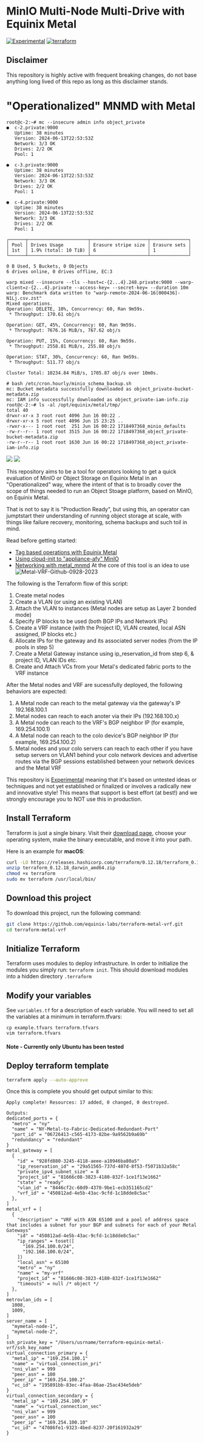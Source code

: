 # MinIO Multi-Node Multi-Drive with Equinix Metal

[![Experimental](https://img.shields.io/badge/Stability-Experimental-red.svg)](https://github.com/equinix-labs/standards#about-uniform-standards)
[![terraform](https://github.com/equinix-labs/terraform-equinix-metal-vrf/actions/workflows/integration.yaml/badge.svg)](https://github.com/equinix-labs/terraform-equinix-metal-vrf/actions/workflows/integration.yaml)

## Disclaimer

This repository is highly active with frequent breaking changes, do not base anything long lived of this repo as long as this disclaimer stands.

# "Operationalized" MNMD with Metal
```
root@c-2:~# mc --insecure admin info object_private
●  c-2.private:9000
   Uptime: 38 minutes
   Version: 2024-06-13T22:53:53Z
   Network: 3/3 OK
   Drives: 2/2 OK
   Pool: 1

●  c-3.private:9000
   Uptime: 38 minutes
   Version: 2024-06-13T22:53:53Z
   Network: 3/3 OK
   Drives: 2/2 OK
   Pool: 1

●  c-4.private:9000
   Uptime: 38 minutes
   Version: 2024-06-13T22:53:53Z
   Network: 3/3 OK
   Drives: 2/2 OK
   Pool: 1

┌──────┬──────────────────────┬─────────────────────┬──────────────┐
│ Pool │ Drives Usage         │ Erasure stripe size │ Erasure sets │
│ 1st  │ 1.9% (total: 10 TiB) │ 6                   │ 1            │
└──────┴──────────────────────┴─────────────────────┴──────────────┘

0 B Used, 5 Buckets, 0 Objects
6 drives online, 0 drives offline, EC:3
```
```
warp mixed --insecure --tls --host=c-{2...4}.248.private:9000 --warp-client=z-{2...4}.private --access-key= --secret-key= --duration 10m
warp: Benchmark data written to "warp-remote-2024-06-16[000436]-N1Lj.csv.zst"
Mixed operations.
Operation: DELETE, 10%, Concurrency: 60, Ran 9m59s.
 * Throughput: 170.61 obj/s

Operation: GET, 45%, Concurrency: 60, Ran 9m59s.
 * Throughput: 7676.16 MiB/s, 767.62 obj/s

Operation: PUT, 15%, Concurrency: 60, Ran 9m59s.
 * Throughput: 2558.81 MiB/s, 255.88 obj/s

Operation: STAT, 30%, Concurrency: 60, Ran 9m59s.
 * Throughput: 511.77 obj/s

Cluster Total: 10234.84 MiB/s, 1705.87 obj/s over 10m0s.
```
```
# bash /etc/cron.hourly/minio_schema_backup.sh
mc: Bucket metadata successfully downloaded as object_private-bucket-metadata.zip
mc: IAM info successfully downloaded as object_private-iam-info.zip
root@c-2:~# ls -al /opt/equinix/metal/tmp/
total 40
drwxr-xr-x 3 root root 4096 Jun 16 00:22 .
drwxr-xr-x 5 root root 4096 Jun 15 23:25 ..
-rwxr-x--- 1 root root  251 Jun 16 00:22 1718497368_minio_defaults
-rw-r--r-- 1 root root 3515 Jun 16 00:22 1718497368_object_private-bucket-metadata.zip
-rw-r--r-- 1 root root 1630 Jun 16 00:22 1718497368_object_private-iam-info.zip
```


![](https://github.com/dlotterman/metal_mnmd/blob/dlott_initial3/docs/assets/minio.PNG)
![](https://github.com/dlotterman/metal_mnmd/blob/dlott_initial3/docs/assets/node.PNG)

This repository aims to be a tool for operators looking to get a quick evaluation of MinIO or Object Storage on Equinix Metal in an "Operationalized" way, where the intent of that is to broadly cover the scope of things needed to run an Object Stoage platform, based on MinIO, on Equinix Metal.

That is not to say it is "Production Ready", but using this, an operator can jumptstart their understanding of running object storage at scale, with things like failure recovery, monitoring, schema backups and such toil in mind.

Read before getting started:
- [Tag based operations with Equinix Metal]()
- [Using cloud-init to "appliance-afy" MinIO]()
- [Networking with metal_mnmd]()
At the core of this tool is an idea to use
![Metal-VRF-Github-0928-2023](https://github.com/equinix-labs/terraform-equinix-metal-vrf/assets/46980377/f3f2718c-bb53-4744-b1f1-e5f4a0116017)





The following is the Terraform flow of this script:

1. Create metal nodes <br />
2. Create a VLAN (or using an existing VLAN) <br />
3. Attach the VLAN to instances (Metal nodes are setup as Layer 2 bonded mode) <br />
4. Specify IP blocks to be used (both BGP IPs and Network IPs) <br />
5. Create a VRF instance (with the Project ID, VLAN created, local ASN assigned, IP blocks etc.) <br />
6. Allocate IPs for the gateway and its associated server nodes (from the IP pools in step 5) <br />
7. Create a Metal Gateway instance using ip_reservation_id from step 6, & project ID, VLAN IDs etc. <br />
8. Create and Attach VCs from your Metal's dedicated fabric ports to the VRF instance <br />

After the Metal nodes and VRF are sucessfully deployed, the following behaviors are expected: <br />

1. A Metal node can reach to the metal gateway via the gateway's IP 192.168.100.1
2. Metal nodes can reach to each anoter via their IPs (192.168.100.x)
3. A Metal node can reach to the VRF's BGP neighbor IP (for example, 169.254.100.1)
4. A Metal node can reach to the colo device's BGP neighbor IP (for example, 169.254.100.2)
5. Metal nodes and your colo servers can reach to each other if you have setup servers on VLAN1 behind your colo network devices and advertise routes via the BGP sessions established between your network devices and the Metal VRF

This repository is [Experimental](https://github.com/packethost/standards/blob/master/experimental-statement.md) meaning that it's based on untested ideas or techniques and not yet established or finalized or involves a radically new and innovative style! This means that support is best effort (at best!) and we strongly encourage you to NOT use this in production.

## Install Terraform

Terraform is just a single binary.  Visit their [download page](https://www.terraform.io/downloads.html), choose your operating system, make the binary executable, and move it into your path.

Here is an example for **macOS**:

```bash
curl -LO https://releases.hashicorp.com/terraform/0.12.18/terraform_0.12.18_darwin_amd64.zip
unzip terraform_0.12.18_darwin_amd64.zip
chmod +x terraform
sudo mv terraform /usr/local/bin/
```

## Download this project

To download this project, run the following command:

```bash
git clone https://github.com/equinix-labs/terraform-metal-vrf.git
cd terraform-metal-vrf
```

## Initialize Terraform

Terraform uses modules to deploy infrastructure. In order to initialize the modules you simply run: `terraform init`. This should download modules into a hidden directory `.terraform`

## Modify your variables

See `variables.tf` for a description of each variable. You will need to set all the variables at a minimum in terraform.tfvars:

```
cp example.tfvars terraform.tfvars
vim terraform.tfvars
```

#### Note - Currently only Ubuntu has been tested

## Deploy terraform template

```bash
terraform apply --auto-approve
```

Once this is complete you should get output similar to this:

```console
Apply complete! Resources: 17 added, 0 changed, 0 destroyed.

Outputs:
dedicated_ports = {
  "metro" = "ny"
  "name" = "NY-Metal-to-Fabric-Dedicated-Redundant-Port"
  "port_id" = "06726413-c565-4173-82be-9a9562b9a69b"
  "redundancy" = "redundant"
}
metal_gateway = [
  {
    "id" = "928fd880-3245-4118-aeee-a10946ba80a5"
    "ip_reservation_id" = "29a51565-737d-407d-8f53-f5071b32a58c"
    "private_ipv4_subnet_size" = 8
    "project_id" = "81666c08-3823-4180-832f-1ce1f13e1662"
    "state" = "ready"
    "vlan_id" = "8446cf2c-60d9-4370-9be1-ecb351165cd2"
    "vrf_id" = "450812ad-4e5b-43ac-9cfd-1c18dde8c5ac"
  },
]
metal_vrf = [
  {
    "description" = "VRF with ASN 65100 and a pool of address space that includes a subnet for your BGP and subnets for each of your Metal Gateways"
    "id" = "450812ad-4e5b-43ac-9cfd-1c18dde8c5ac"
    "ip_ranges" = toset([
      "169.254.100.0/24",
      "192.168.100.0/24",
    ])
    "local_asn" = 65100
    "metro" = "ny"
    "name" = "my-vrf"
    "project_id" = "81666c08-3823-4180-832f-1ce1f13e1662"
    "timeouts" = null /* object */
  },
]
metrovlan_ids = [
  1008,
  1009,
]
server_name = [
  "mymetal-node-1",
  "mymetal-node-2",
]
ssh_private_key = "/Users/usrname/terraform-equinix-metal-vrf/ssh_key_name"
virtual_connection_primary = {
  "metal_ip" = "169.254.100.1"
  "name" = "virtual_connection_pri"
  "nni_vlan" = 999
  "peer_asn" = 100
  "peer_ip" = "169.254.100.2"
  "vc_id" = "195891bb-83ec-4faa-86ae-25ac434e5deb"
}
virtual_connection_secondary = {
  "metal_ip" = "169.254.100.9"
  "name" = "virtual_connection_sec"
  "nni_vlan" = 999
  "peer_asn" = 100
  "peer_ip" = "169.254.100.10"
  "vc_id" = "47086fe1-9323-4bed-8237-20f161932a29"
}

```
